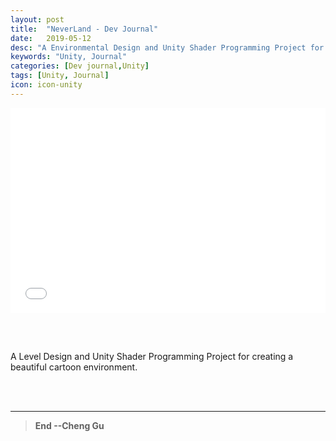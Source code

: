 ```yaml
---
layout: post
title:  "NeverLand - Dev Journal"
date:   2019-05-12
desc: "A Environmental Design and Unity Shader Programming Project for creating a beautiful cartoon environment."
keywords: "Unity, Journal"
categories: [Dev journal,Unity]
tags: [Unity, Journal]
icon: icon-unity
---
```


<div style='position:relative; padding-bottom:calc(56.25% + 44px)'><iframe src="//player.bilibili.com/player.html?aid=37152972&cid=65290329&page=1"  frameborder='0' scrolling='no' width='100%' height='100%' style='position:absolute;top:0;left:0;' allowfullscreen></iframe></div> 

<br/><br/>

A Level Design and Unity Shader Programming Project for creating a beautiful cartoon environment.


<br/><br/>


---
>**End --Cheng Gu**
